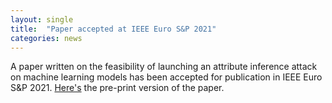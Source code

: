 ```yaml
---
layout: single
title:  "Paper accepted at IEEE Euro S&P 2021"
categories: news
---
```


<p>
A paper written on the feasibility of launching an attribute inference attack on machine learning models has been accepted for publication in IEEE Euro S&P 2021. 
<a href="https://arxiv.org/abs/2103.07101">Here's</a> the pre-print version of the paper.
</p>

